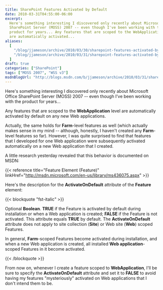 ```yaml
---
title: SharePoint Features Activated by Default
date: 2010-03-31T04:55:00-06:00
excerpt:
  Here's something interesting I discovered only recently about Microsoft Office
  SharePoint Server (MOSS) 2007 -- even though I've been working with the
  product for years... Any features that are scoped to the WebApplication level
  are automatically activated...
aliases:
  [
    "/blog/jjameson/archive/2010/03/30/sharepoint-features-activated-by-default.aspx",
    "/blog/jjameson/archive/2010/03/31/sharepoint-features-activated-by-default.aspx",
  ]
draft: true
categories: ["SharePoint"]
tags: ["MOSS 2007", "WSS v3"]
msdnBlogUrl: "http://blogs.msdn.com/b/jjameson/archive/2010/03/31/sharepoint-features-activated-by-default.aspx"
---
```


Here's something interesting I discovered only recently about Microsoft Office
SharePoint Server (MOSS) 2007 -- even though I've been working with the product
for years...

Any features that are scoped to the **WebApplication** level are automatically
activated by default on any new Web applications.

Actually, the same holds for **Farm**-level features as well (which actually
makes sense in my mind -- although, honestly, I haven't created any
**Farm**-level features so far). However, I was quite surprised to find that
features that I developed for one Web application were subsequently activated
automatically on a new Web application that I created.

A little research yesterday revealed that this behavior is documented on MSDN:

{{< reference title="Feature Element (Feature)"
linkHref="http://msdn.microsoft.com/en-us/library/ms436075.aspx" >}}

Here's the description for the **ActivateOnDefault** attribute of the
**Feature** element:

{{< blockquote "fst-italic" >}}

Optional **Boolean**. **TRUE** if the Feature is activated by default during
installation or when a Web application is created; **FALSE** if the Feature is
not activated. This attribute equals **TRUE** by default. The
**ActivateOnDefault** attribute does not apply to site collection (**Site**) or
Web site (**Web**) scoped Features.

In general, **Farm**-scoped Features become activated during installation, and
when a new Web application is created, all installed **Web application**-scoped
Features in it become activated.

{{< /blockquote >}}

From now on, whenever I create a feature scoped to **WebApplication**, I'll be
sure to specify the **ActivateOnDefault** attribute and set it to **FALSE** to
avoid having my features "mysteriously" activated on Web applications that I
don't intend them to be.
